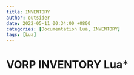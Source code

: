 ```yaml
---
title: INVENTORY 
author: outsider
date: 2022-05-11 00:34:00 +0800
categories: [Documentation Lua, INVENTORY]
tags: [Lua] 
---
```




# VORP INVENTORY Lua*













